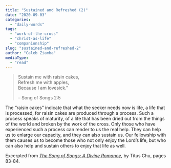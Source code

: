 ```yaml
---
title: "Sustained and Refreshed (2)"
date: "2020-09-03"
categories: 
  - "daily-words"
tags: 
  - "work-of-the-cross"
  - "christ-as-life"
  - "companionship"
slug: "sustained-and-refreshed-2"
author: "Caleb Ziamba"
mediaType: 
  - "read"
---
```


> Sustain me with raisin cakes,  
> Refresh me with apples,  
> Because I am lovesick.”
> 
> – Song of Songs 2:5

The “raisin cakes” indicate that what the seeker needs now is life, a life that is processed, for raisin cakes are produced through a process. Such a process speaks of maturity, of a life that has been dried out from the things of the world and broken by the work of the cross. Only those who have experienced such a process can render to us the real help. They can help us to enlarge our capacity, and they can also sustain us. Our fellowship with them causes us to become those who not only enjoy the Lord’s life, but who can also help and sustain others to enjoy that life as well.

Excerpted from _[The Song of Songs: A Divine Romance](https://www.asweetsavor.org/song-of-songs-dr),_ by Titus Chu, pages 83-84.
